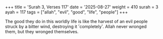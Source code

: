 +++
title = 'Surah 3, Verses 117'
date = '2025-08-27'
weight = 410
surah = 3
ayah = 117
tags = ["allah", "evil", "good", "life", "people"]
+++

The good they do in this worldly life is like the harvest of an evil people struck by a bitter wind, destroying it ˹completely˺. Allah never wronged them, but they wronged themselves.